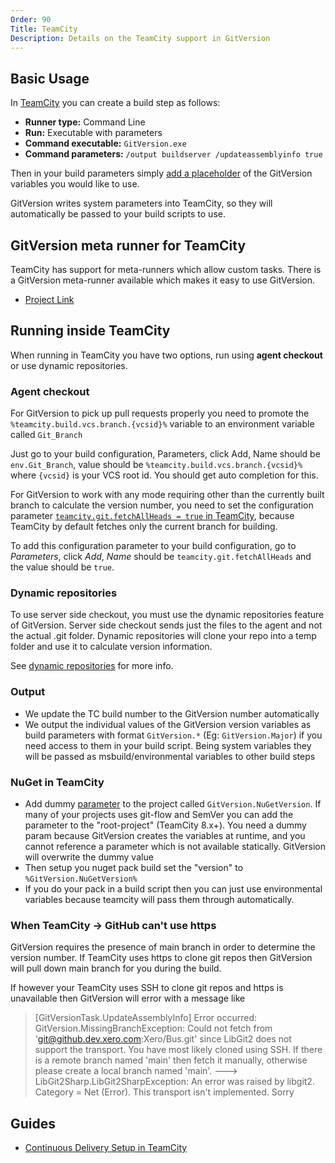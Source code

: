 ```yaml
---
Order: 90
Title: TeamCity
Description: Details on the TeamCity support in GitVersion
---
```


## Basic Usage

In [TeamCity](https://www.jetbrains.com/teamcity/) you can create a build step
as follows:

* **Runner type:** Command Line
* **Run:** Executable with parameters
* **Command executable:**  `GitVersion.exe`
* **Command parameters:** `/output buildserver /updateassemblyinfo true`

Then in your build parameters simply [add a placeholder](#nuget-in-teamcity) of
the GitVersion variables you would like to use.

GitVersion writes system parameters into TeamCity, so they will automatically be
passed to your build scripts to use.

## GitVersion meta runner for TeamCity

TeamCity has support for meta-runners which allow custom tasks. There is a
GitVersion meta-runner available which makes it easy to use GitVersion.

 - [Project Link](https://github.com/JetBrains/meta-runner-power-pack/tree/master/gitversion)

## Running inside TeamCity

When running in TeamCity you have two options, run using **agent checkout** or
use dynamic repositories.

### Agent checkout

For GitVersion to pick up pull requests properly you need to promote the
`%teamcity.build.vcs.branch.{vcsid}%` variable to an environment
variable called `Git_Branch`

Just go to your build configuration, Parameters, click Add, Name should be
`env.Git_Branch`, value should be `%teamcity.build.vcs.branch.{vcsid}%` where
`{vcsid}` is your VCS root id. You should get auto completion for this.

For GitVersion to work with any mode requiring other than the currently built
branch to calculate the version number, you need to set the configuration
parameter [`teamcity.git.fetchAllHeads = true` in TeamCity](https://www.jetbrains.com/help/teamcity/git.html#Git-GeneralSettings),
because TeamCity by default fetches only the current branch for building.

To add this configuration parameter to your build configuration, go to
*Parameters*, click *Add*, *Name* should be `teamcity.git.fetchAllHeads` and the
value should be `true`.

### Dynamic repositories

To use server side checkout, you must use the dynamic repositories feature of
GitVersion. Server side checkout sends just the files to the agent and not the
actual .git folder. Dynamic repositories will clone your repo into a temp folder
and use it to calculate version information.

See [dynamic repositories](../../more-info/dynamic-repositories) for more info.

### Output

* We update the TC build number to the GitVersion number automatically
* We output the individual values of the GitVersion version variables as build
parameters with format `GitVersion.*` (Eg: `GitVersion.Major`) if you need
access to them in your build script. Being system variables they will be passed
as msbuild/environmental variables to other build steps

### NuGet in TeamCity

* Add dummy [parameter](http://confluence.jetbrains.com/display/TCD8/Configuring+Build+Parameters)
to the project called `GitVersion.NuGetVersion`. If many of your projects uses
git-flow and SemVer you can add the parameter to the "root-project"
(TeamCity 8.x+). You need a dummy param because GitVersion creates the variables
at runtime, and you cannot reference a parameter which is not available
statically. GitVersion will overwrite the dummy value
* Then setup you nuget pack build set the "version" to `%GitVersion.NuGetVersion%`
* If you do your pack in a build script then you can just use environmental
variables because teamcity will pass them through automatically.

### When TeamCity -> GitHub can't use https

GitVersion requires the presence of main branch in order to determine the
version number.  If TeamCity uses https to clone git repos then GitVersion will
pull down main branch for you during the build.

If however your TeamCity uses SSH to clone git repos and https is unavailable
then GitVersion will error with a message like

> [GitVersionTask.UpdateAssemblyInfo] Error occurred: GitVersion.MissingBranchException:
Could not fetch from 'git@github.dev.xero.com:Xero/Bus.git' since LibGit2 does
not support the transport. You have most likely cloned using SSH. If there is a
remote branch named 'main' then fetch it manually, otherwise please create a
local branch named 'main'. ---> LibGit2Sharp.LibGit2SharpException: An error
was raised by libgit2. Category = Net (Error). This transport isn't implemented.
Sorry

## Guides

 - [Continuous Delivery Setup in TeamCity](http://jake.ginnivan.net/blog/2014/07/09/my-typical-teamcity-build-setup)

